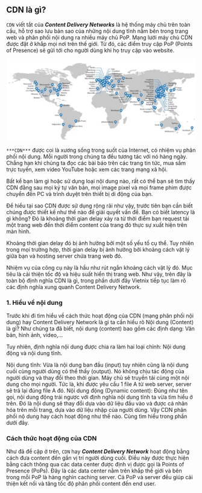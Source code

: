 ## CDN là gì?  

`CDN` viết tắt của ***Content Delivery Networks*** là hệ thống máy chủ trên toàn cầu, hỗ trợ sao lưu bản sao của những nội dung tĩnh nằm bên trong trang web và phân phối nội dung ra nhiều máy chủ PoP. Mạng lưới máy chủ CDN được đặt ở khắp mọi nơi trên thế giới. Từ đó, các điểm truy cập PoP (Points of Presence) sẽ gửi tới cho người dùng khi họ truy cập vào website.  

<img src="/image/cdn.png">

`***CDN***` được coi là xương sống trong suốt của Internet, có nhiệm vụ phân phối nội dung. Mỗi người trong chúng ta đều tương tác với nó hàng ngày. Chẳng hạn khi chúng ta đọc các bài báo trên các trang tin tức, mua sắm trực tuyến, xem video YouTube hoặc xem các trang mạng xã hội.

Bất kể bạn làm gì hoặc sử dụng loại nội dung nào, rất có thể bạn sẽ tìm thấy CDN đằng sau mọi ký tự văn bản, mọi image pixel và mọi frame phim được chuyển đến PC và trình duyệt trên thiết bị di động của bạn.

Để hiểu tại sao CDN được sử dụng rộng rãi như vậy, trước tiên bạn cần biết chúng được thiết kế như thế nào để giải quyết vấn đề. Bạn có biết latency là gì không? Đó là khoảng thời gian delay xảy ra từ thời điểm bạn request tải một trang web đến thời điểm content của trang đó thực sự xuất hiện trên màn hình.

Khoảng thời gian delay đó bị ảnh hưởng bởi một số yếu tố cụ thể. Tuy nhiên trong mọi trường hợp, thời gian delay bị ảnh hưởng bởi khoảng cách vật lý giữa bạn và hosting server chứa trang web đó.

Nhiệm vụ của công cụ này là hầu như rút ngắn khoảng cách vật lý đó. Mục tiêu là cải thiện tốc độ và hiệu suất hiển thị trang web. Như vậy, trên đây là toàn bộ định nghĩa CDN là gì, trong phần dưới đây Vietnix tiếp tục làm rõ các định nghĩa xung quanh Content Delivery Network.
### 1. Hiểu về nội dung  
Trước khi đi tìm hiểu về cách thức hoạt động của CDN (mạng phân phối nội dung) hay Content Delivery Network là gì ta cần hiểu rõ Nội dung (Content) là gì? Như chúng ta đã biết, nội dung (content) bao gồm các định dạng: Văn bản, hình ảnh, video,…

Tuy nhiên, định nghĩa nội dung được chia ra làm hai loại chỉnh: Nội dung động và nội dung tĩnh.

Nội dung tĩnh: Vừa là nội dung ban đầu (input) tuy nhiên cũng là nội dung cuối cùng người dùng có thể thấy (output). Nó không chịu tác động của người dùng và thay đổi theo thời gian. Máy chủ sẽ truyền tải cùng một nội dung cho mọi người. Tức là, khi được yêu cầu 1 file A từ web server, server sẽ trả lại đúng file A đó.
Nội dung động (Dynamic content): Đúng như tên gọi, nội dung động trái ngược với định nghĩa nội dung tĩnh ta vừa tìm hiểu ở trên. Đó là nội dung sẽ thay đổi dựa vào dữ liệu đầu vào và được cá nhân hóa trên mỗi trang, dựa vào dữ liệu nhập của người dùng.
Vậy CDN phân phối nộ dung hay cách hoạt động như thế nào. Cùng tìm hiểu trong phần dưới đây.  
### Cách thức hoạt động của CDN  
Như đã đề cập ở trên, `CDN` hay ***Content Delivery Network*** hoạt động bằng cách đưa content đến gần vị trí người dùng cuối. Điều này được thực hiện bằng cách thông qua các data center được định vị được gọi là Points of Presence (PoPs). Đây là các data center nằm trên khắp thế giới và bên trong mỗi PoP là hàng nghìn caching server. Cả PoP và server đều giúp cải thiện kết nối và tăng tốc độ phân phối content đến end user.


